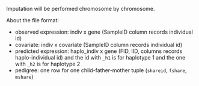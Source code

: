 Imputation will be performed chromosome by chromosome.

About the file format: 

* observed expression: indiv x gene (SampleID column records individual id)
* covariate: indiv x covariate (SampleID column records individual id)
* predicted expression: haplo_indiv x gene (FID, IID, columns records haplo-individual id) and the id with `_h1` is for haplotype 1 and the one with `_h2` is for haplotype 2
* pedigree: one row for one child-father-mother tuple (`shareid`, `fshare`, `mshare`)

